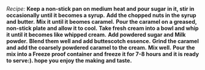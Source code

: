 *Recipe:*
**Keep a non-stick pan on medium heat and pour sugar in it, stir in occasionally until it becomes a syrup.**
**Add the chopped nuts in the syrup and butter.**
**Mix it until it beomes caramel.**
**Pour the caramel on a greased, non-stick plate and allow it to cool.**
**Take fresh cream into a bowl and whip it until it becomes like whipped cream.**
**Add powdered sugar and Milk powder.**
**Blend them well and add buttescotch essence.**
**Grind the caramel and add the coarsely powdered caramel to the cream.**
**Mix well.**
**Pour the mix into a Freeze proof container and freeze it for 7-8 hours and it is ready to serve:). hope you enjoy the making and taste.**
